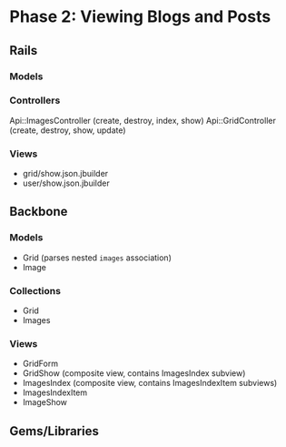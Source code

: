 # Phase 2: Viewing Blogs and Posts

## Rails
### Models

### Controllers
Api::ImagesController (create, destroy, index, show)
Api::GridController (create, destroy, show, update)

### Views
* grid/show.json.jbuilder
* user/show.json.jbuilder

## Backbone
### Models
* Grid (parses nested `images` association)
* Image

### Collections
* Grid
* Images

### Views
* GridForm
* GridShow (composite view, contains ImagesIndex subview)
* ImagesIndex (composite view, contains ImagesIndexItem subviews)
* ImagesIndexItem
* ImageShow

## Gems/Libraries
